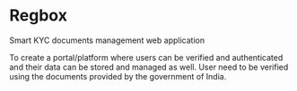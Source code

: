 # Regbox
Smart KYC documents management web application

To create a portal/platform where users can be verified and authenticated and their data can be stored and managed as well. User need to be verified using the documents provided by the government of India.

